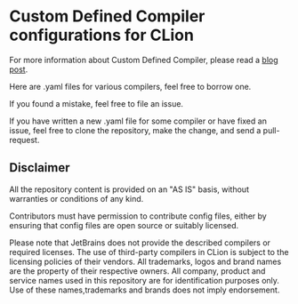 Custom Defined Compiler configurations for CLion
===
For more information about Custom Defined Compiler, please read a 
[blog post](https://blog.jetbrains.com/clion/2021/10/clion-2021-3-eap-custom-compiler/).

Here are .yaml files for various compilers, feel free to borrow one.

If you found a mistake, feel free to file an issue.

If you have written a new .yaml file for some compiler or have fixed an issue,
feel free to clone the repository, make the change, and send a pull-request.


## Disclaimer

All the repository content is provided on an "AS IS" basis, without warranties or conditions of any kind.

Contributors must have permission to contribute config files, either by ensuring that config files are open source or suitably licensed.

Please note that JetBrains does not provide the described compilers or required licenses. The use of third-party
compilers in CLion is subject to the licensing policies of their vendors.
All trademarks, logos and brand names are the property of their respective owners. All company, product and service
names used in this repository are for identification purposes only. Use of these names,trademarks and brands does not
imply endorsement.
